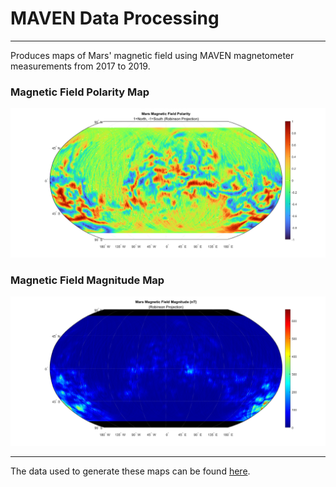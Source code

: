 # MAVEN Data Processing

---

Produces maps of Mars' magnetic field using MAVEN magnetometer measurements from 2017 to 2019.

### Magnetic Field Polarity Map

![A map of the polarities of Mars' magnetic field across its surface](https://raw.githubusercontent.com/BrendenLech/maven-data-processing/main/maps/Map%201%20-%20Polarity%20Robinson%202017-2019%20400px.png)

### Magnetic Field Magnitude Map

![A map of the strength of Mars' magnetic field across its surface](https://raw.githubusercontent.com/BrendenLech/maven-data-processing/main/maps/Map%203%20-%20Magnitude%20Robinson%202017-2019%20400px.png)

---

The data used to generate these maps can be found [here](https://drive.google.com/file/d/1ArZHtqIzuT4il5indifeul4zeSl18uGA/view?usp=sharing).

